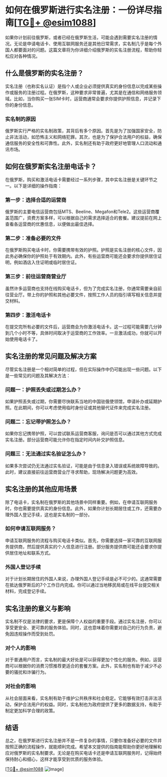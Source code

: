 # 如何在俄罗斯进行实名注册：一份详尽指南[[TG💪+ @esim1088](https://t.me/s/esim1088)]

如果你计划前往俄罗斯，或者已经在俄罗斯生活，可能会遇到需要实名注册的情况。无论是申请电话卡、使用互联网服务还是其他日常需求，实名制几乎是每个外国人都要面对的问题。这篇文章将为你详细介绍俄罗斯的实名注册流程，帮助你轻松应对各种情况。

## 什么是俄罗斯的实名注册？

实名注册（也称实名认证）是指个人或企业必须提供真实的身份信息以完成某些操作或服务的注册过程。在俄罗斯，这种要求非常普遍，尤其是在通信和网络服务领域。比如，当你购买一张SIM卡时，运营商通常会要求你提供护照信息，并记录下你的身份信息。

### 实名制的原因

俄罗斯实行严格的实名制政策，其背后有多个原因。首先是为了加强国家安全，防止非法活动，如恐怖主义和网络犯罪。其次，也是为了保护合法用户的权益，确保通信服务的安全性和可靠性。此外，实名制还有助于政府更好地管理人口流动和通讯市场。

## 如何在俄罗斯实名注册电话卡？

在俄罗斯，购买和激活电话卡需要经过一系列步骤，其中实名注册是关键环节之一。以下是详细的操作指南：

### 第一步：选择合适的运营商

俄罗斯的主要电信运营商包括MTS、Beeline、Megafon和Tele2。这些运营商覆盖范围广，资费方案多样，可以根据自己的需求选择适合的套餐。建议提前在网上查看各运营商的优惠信息，以便做出最佳选择。

### 第二步：准备必要的文件

在俄罗斯购买电话卡时，你需要携带有效的护照。护照是实名注册的核心文件，因此务必确保你的护照处于有效期内。此外，有些运营商可能还会要求你提供居住证明，例如酒店入住证明或临时居住证。

### 第三步：前往运营商营业厅

虽然许多运营商也支持在线购买电话卡，但为了完成实名注册，你通常需要亲自前往营业厅。带上你的护照和其他必要文件，按照工作人员的指引填写相关信息并提交材料。

### 第四步：激活电话卡

在提交完所有必要的文件后，运营商会为你激活电话卡。这一过程可能需要几分钟到几个小时不等，具体时间取决于运营商的工作效率。一旦激活成功，你就可以开始使用电话卡了。

## 实名注册的常见问题及解决方案

尽管实名注册是一个相对简单的过程，但在实际操作中仍可能出现一些问题。以下是一些常见的问题及其解决方法：

### 问题一：护照丢失或过期怎么办？

如果护照丢失或过期，你需要尽快联系当地的中国驻俄使领馆，申请补办或延期护照。在此期间，你可以考虑使用临时身份证或其他替代证件来完成实名注册。

### 问题二：忘记带护照怎么办？

如果你忘记携带护照，可以尝试联系运营商客服，询问是否可以通过其他方式完成实名注册。部分运营商可能允许你在指定时间内补交护照信息。

### 问题三：无法通过实名验证怎么办？

如果多次尝试仍无法通过实名验证，可能是由于信息录入错误或系统故障导致的。此时，建议直接前往运营商营业厅寻求帮助，现场解决问题更为高效。

## 实名注册的其他应用场景

除了电话卡，实名制在俄罗斯的其他场景中同样重要。例如，在申请互联网服务时，你也需要提供真实的身份信息。此外，如果你计划长期居住或工作，还需要办理外国人登记手续，这也是实名制的一部分。

### 如何申请互联网服务？

申请互联网服务的流程与购买电话卡类似。首先，你需要选择一家可靠的互联网服务提供商，然后提供真实的个人信息进行注册。部分服务提供商可能还会要求你提供居住地址和联系方式。

### 外国人登记手续

对于计划长期居住的外国人来说，办理外国人登记手续是必不可少的。这通常需要在抵达俄罗斯后的7个工作日内完成。你可以通过当地移民局或在线平台提交相关材料，完成登记手续。

## 实名注册的意义与影响

实名制不仅是法律的要求，更是保障个人权益的重要手段。通过实名注册，你可以享受更安全、更可靠的服务体验。同时，这也意味着你需要对自己的行为负责，避免因违规操作而受到处罚。

### 对个人的影响

对于普通用户而言，实名制的最大好处是可以获得更加个性化的服务。例如，运营商可以根据你的消费习惯推荐更适合的套餐方案。此外，实名制也有助于减少不必要的骚扰和诈骗行为。

### 对社会的影响

从社会层面来看，实名制有助于维护公共秩序和社会稳定。它能够有效打击非法活动，保护合法用户的权益。同时，实名制也为政府提供了更多的数据支持，有助于制定更加科学合理的政策。

## 结语

总之，在俄罗斯进行实名注册并不是一件复杂的事情，只要你准备好必要的文件并按照正确的流程操作，就能顺利完成。希望本文提供的指南能帮助你更好地理解和应对俄罗斯的实名制要求。无论是在购买电话卡还是申请互联网服务时，记得始终保持耐心和细心，这样才能享受到优质的服务体验。

[[TG💪+ @esim1088](https://t.me/s/esim1088) ![Image](https://i.postimg.cc/4NQfJmqS/Snipaste-2025-05-13-00-14-12.png)]